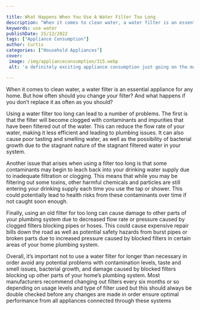 ```yaml
---

title: What Happens When You Use A Water Filter Too Long
description: "When it comes to clean water, a water filter is an essential appliance for any home. But how often should you change your filter? ...keep reading to learn"
keywords: use water
publishDate: 25/12/2022
tags: ["Appliance Consumption"]
author: Curtis
categories: ["Household Appliances"]
cover: 
 image: /img/applianceconsumption/315.webp
 alt: 'a definitely exciting appliance consumption just going on the market'

---
```


When it comes to clean water, a water filter is an essential appliance for any home. But how often should you change your filter? And what happens if you don’t replace it as often as you should?

Using a water filter too long can lead to a number of problems. The first is that the filter will become clogged with contaminants and impurities that have been filtered out of the water. This can reduce the flow rate of your water, making it less efficient and leading to plumbing issues. It can also cause poor tasting and smelling water, as well as the possibility of bacterial growth due to the stagnant nature of the stagnant filtered water in your system. 

Another issue that arises when using a filter too long is that some contaminants may begin to leach back into your drinking water supply due to inadequate filtration or clogging. This means that while you may be filtering out some toxins, other harmful chemicals and particles are still entering your drinking supply each time you use the tap or shower. This could potentially lead to health risks from these contaminants over time if not caught soon enough. 

Finally, using an old filter for too long can cause damage to other parts of your plumbing system due to decreased flow rate or pressure caused by clogged filters blocking pipes or hoses. This could cause expensive repair bills down the road as well as potential safety hazards from burst pipes or broken parts due to increased pressure caused by blocked filters in certain areas of your home plumbing system. 

Overall, it’s important not to use a water filter for longer than necessary in order avoid any potential problems with contamination levels, taste and smell issues, bacterial growth, and damage caused by blocked filters blocking up other parts of your home’s plumbing system. Most manufacturers recommend changing out filters every six months or so depending on usage levels and type of filter used but this should always be double checked before any changes are made in order ensure optimal performance from all appliances connected through these systems
